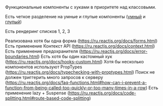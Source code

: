 Функциональные компоненты с хуками в приоритете над классовыми.

Есть четкое разделение на умные и глупые компоненты ([умный](https://github.com/StillMortal/aston-react-2022/tree/master/src/components/Profile) и [глупый](https://github.com/StillMortal/aston-react-2022/tree/master/src/components/Profile/Cards/Card))

Есть рендеринг списков 1, 2, 3

Реализована хотя бы одна форма (https://ru.reactjs.org/docs/forms.html)
Есть применение Контекст API (https://ru.reactjs.org/docs/context.html)
Есть применение предохранителя (https://ru.reactjs.org/docs/error-boundaries.html)
Есть хотя бы один кастомный хук (https://ru.reactjs.org/docs/hooks-custom.html)
Хотя бы несколько компонентов используют PropTypes (https://ru.reactjs.org/docs/typechecking-with-proptypes.html)
Поиск не должен триггерить много запросов к серверу (https://ru.reactjs.org/docs/faq-functions.html#how-can-i-prevent-a-function-from-being-called-too-quickly-or-too-many-times-in-a-row)
Есть применение lazy + Suspense (https://ru.reactjs.org/docs/code-splitting.html#route-based-code-splitting)
